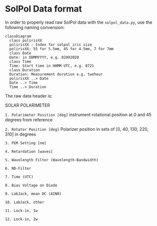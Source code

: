 # SolPol Data format

In order to properly read raw SolPol data with the `solpol_data.py`, use the following naming convension:

```mermaid
classDiagram
  class polirisXX
  polirisXX : Index for solpol iris size
  polirisXX: 55 for 5.5mm, 45 for 4.5mm, 7 for 7mm
  class Date
  Date: in DDMMYYYY, e.g. 02092020
  class Time
  Time: Start time in HHMM UTC, e.g. 0721
  class Duration
  Duration: Measurement duration e.g. twohour
  polirisXX ..> Date
  Date ..> Time
  Time ..> Duration
```

The raw data header is:

SOLAR POLARIMETER

`1. Polarimeter Position [deg]`
instrument rotational position at 0 and 45 degrees from reference

`2. Rotator Position [deg]`
Polarizer position in sets of [0, 40, 130, 220, 310] in degrees

`3. PEM Setting [nm]`


`4. Retardation [waves]`

`5. Wavelength Filter (Wavelength-Bandwidth)`

`6. ND-Filter`

`7. Time (UTC)`

`8. Bias Voltage on Diode`

`9. LabJack, mean DC (AIN0)`

`10. LabJack, other`

`11. Lock-in, 1w`

`12. Lock-in, 2w`

